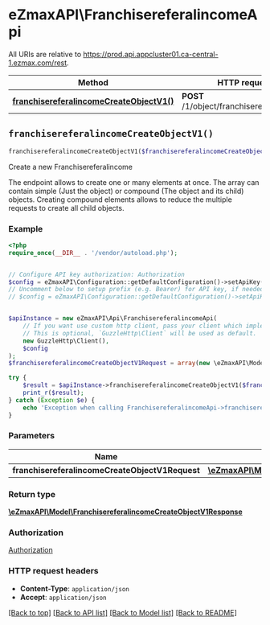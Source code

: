 # eZmaxAPI\FranchisereferalincomeApi

All URIs are relative to https://prod.api.appcluster01.ca-central-1.ezmax.com/rest.

Method | HTTP request | Description
------------- | ------------- | -------------
[**franchisereferalincomeCreateObjectV1()**](FranchisereferalincomeApi.md#franchisereferalincomeCreateObjectV1) | **POST** /1/object/franchisereferalincome | Create a new Franchisereferalincome


## `franchisereferalincomeCreateObjectV1()`

```php
franchisereferalincomeCreateObjectV1($franchisereferalincomeCreateObjectV1Request): \eZmaxAPI\Model\FranchisereferalincomeCreateObjectV1Response
```

Create a new Franchisereferalincome

The endpoint allows to create one or many elements at once.  The array can contain simple (Just the object) or compound (The object and its child) objects.  Creating compound elements allows to reduce the multiple requests to create all child objects.

### Example

```php
<?php
require_once(__DIR__ . '/vendor/autoload.php');


// Configure API key authorization: Authorization
$config = eZmaxAPI\Configuration::getDefaultConfiguration()->setApiKey('Authorization', 'YOUR_API_KEY');
// Uncomment below to setup prefix (e.g. Bearer) for API key, if needed
// $config = eZmaxAPI\Configuration::getDefaultConfiguration()->setApiKeyPrefix('Authorization', 'Bearer');


$apiInstance = new eZmaxAPI\Api\FranchisereferalincomeApi(
    // If you want use custom http client, pass your client which implements `GuzzleHttp\ClientInterface`.
    // This is optional, `GuzzleHttp\Client` will be used as default.
    new GuzzleHttp\Client(),
    $config
);
$franchisereferalincomeCreateObjectV1Request = array(new \eZmaxAPI\Model\FranchisereferalincomeCreateObjectV1Request()); // \eZmaxAPI\Model\FranchisereferalincomeCreateObjectV1Request[]

try {
    $result = $apiInstance->franchisereferalincomeCreateObjectV1($franchisereferalincomeCreateObjectV1Request);
    print_r($result);
} catch (Exception $e) {
    echo 'Exception when calling FranchisereferalincomeApi->franchisereferalincomeCreateObjectV1: ', $e->getMessage(), PHP_EOL;
}
```

### Parameters

Name | Type | Description  | Notes
------------- | ------------- | ------------- | -------------
 **franchisereferalincomeCreateObjectV1Request** | [**\eZmaxAPI\Model\FranchisereferalincomeCreateObjectV1Request[]**](../Model/FranchisereferalincomeCreateObjectV1Request.md)|  |

### Return type

[**\eZmaxAPI\Model\FranchisereferalincomeCreateObjectV1Response**](../Model/FranchisereferalincomeCreateObjectV1Response.md)

### Authorization

[Authorization](../../README.md#Authorization)

### HTTP request headers

- **Content-Type**: `application/json`
- **Accept**: `application/json`

[[Back to top]](#) [[Back to API list]](../../README.md#endpoints)
[[Back to Model list]](../../README.md#models)
[[Back to README]](../../README.md)
